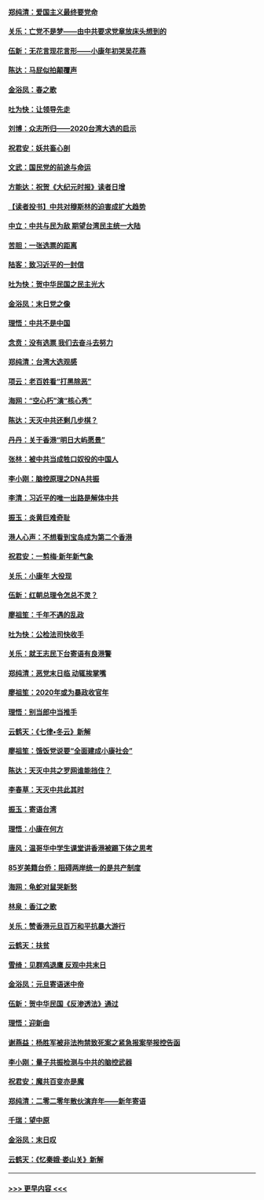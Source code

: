 #### [郑纯清：爱国主义最终要党命](../pages/nsc993/n11802197.md?t=01190044) 
#### [关乐：亡党不是梦——由中共要求党章放床头想到的](../pages/nsc993/n11802156.md?t=01190044) 
#### [伍新：无花言现花言形——小康年初哭吴花燕](../pages/nsc993/n11800044.md?t=01190044) 
#### [陈达：马屁似拍颠覆声](../pages/nsc993/n11800010.md?t=01190044) 
#### [金浴凤：春之歌](../pages/nsc993/n11797687.md?t=01190044) 
#### [吐为快：让领导先走](../pages/nsc993/n11797512.md?t=01190044) 
#### [刘博：众志所归——2020台湾大选的启示](../pages/nsc993/n11796878.md?t=01190044) 
#### [祝君安：妖共畜心剖](../pages/nsc993/n11794273.md?t=01190044) 
#### [文武：国民党的前途与命运](../pages/nsc993/n11794198.md?t=01190044) 
#### [方能达：祝贺《大纪元时报》读者日增](../pages/nsc993/n11793807.md?t=01190044) 
#### [【读者投书】中共对穆斯林的迫害成扩大趋势](../pages/nsc993/n11791371.md?t=01190044) 
#### [中立：中共与民为敌 期望台湾民主统一大陆](../pages/nsc993/n11790392.md?t=01190044) 
#### [苦胆：一张选票的距离](../pages/nsc993/n11788914.md?t=01190044) 
#### [陆客：致习近平的一封信](../pages/nsc993/n11788867.md?t=01190044) 
#### [吐为快：贺中华民国之民主光大](../pages/nsc993/n11788618.md?t=01190044) 
#### [金浴凤：末日党之像](../pages/nsc993/n11787475.md?t=01190044) 
#### [理悟：中共不是中国](../pages/nsc993/n11787463.md?t=01190044) 
#### [念贲：没有选票  我们去奋斗去努力](../pages/nsc993/n11787398.md?t=01190044) 
#### [郑纯清：台湾大选观感](../pages/nsc993/n11786210.md?t=01190044) 
#### [项云：老百姓看“打黑除恶”](../pages/nsc993/n11785398.md?t=01190044) 
#### [海网：“空心朽”演“核心秀”](../pages/nsc993/n11783874.md?t=01190044) 
#### [陈达：天灭中共还剩几步棋？](../pages/nsc993/n11783719.md?t=01190044) 
#### [丹丹：关于香港“明日大屿愿景”](../pages/nsc993/n11783273.md?t=01190044) 
#### [张林：被中共当成牲口奴役的中国人](../pages/nsc993/n11782397.md?t=01190044) 
#### [李小刚：脑控原理之DNA共振](../pages/nsc993/n11780962.md?t=01190044) 
#### [李清：习近平的唯一出路是解体中共](../pages/nsc993/n11780866.md?t=01190044) 
#### [振玉：炎黄巨难奇耻](../pages/nsc993/n11779632.md?t=01190044) 
#### [港人心声：不想看到宝岛成为第二个香港](../pages/nsc993/n11778817.md?t=01190044) 
#### [祝君安：一剪梅‧新年新气象](../pages/nsc993/n11776340.md?t=01190044) 
#### [关乐：小康年 大役现](../pages/nsc993/n11774213.md?t=01190044) 
#### [伍新：红朝总理令怎总不灵？](../pages/nsc993/n11770813.md?t=01190044) 
#### [廖祖笙：千年不遇的乱政](../pages/nsc993/n11770373.md?t=01190044) 
#### [吐为快：公检法司快收手](../pages/nsc993/n11770359.md?t=01190044) 
#### [关乐：就王志民下台寄语有良港警](../pages/nsc993/n11769903.md?t=01190044) 
#### [郑纯清：恶党末日临 动辄挨掌嘴](../pages/nsc993/n11769356.md?t=01190044) 
#### [廖祖笙：2020年或为暴政收官年](../pages/nsc993/n11768216.md?t=01190044) 
#### [理悟：别当郎中当推手](../pages/nsc993/n11768243.md?t=01190044) 
#### [云鹤天：《七律▪冬云》新解](../pages/nsc993/n11768204.md?t=01190044) 
#### [廖祖笙：饿饭党说要“全面建成小康社会”](../pages/nsc993/n11767482.md?t=01190044) 
#### [陈达：天灭中共之罗网谁能挡住？](../pages/nsc993/n11767465.md?t=01190044) 
#### [李春草：天灭中共此其时](../pages/nsc993/n11767452.md?t=01190044) 
#### [振玉：寄语台湾](../pages/nsc993/n11767432.md?t=01190044) 
#### [理悟：小康在何方](../pages/nsc993/n11767394.md?t=01190044) 
#### [唐风：温哥华中学生课堂讲香港被踢下体之思考](../pages/nsc993/n11766848.md?t=01190044) 
#### [85岁美籍台侨：阻碍两岸统一的是共产制度](../pages/nsc993/n11765043.md?t=01190044) 
#### [海网：龟蛇对鼠哭新愁](../pages/nsc993/n11764895.md?t=01190044) 
#### [林泉：香江之歌](../pages/nsc993/n11764415.md?t=01190044) 
#### [关乐：赞香港元旦百万和平抗暴大游行](../pages/nsc993/n11764382.md?t=01190044) 
#### [云鹤天：扶贫](../pages/nsc993/n11764245.md?t=01190044) 
#### [雪绮：见群鸡退鹰  反观中共末日](../pages/nsc993/n11762112.md?t=01190044) 
#### [金浴凤：元旦寄语迷中帝](../pages/nsc993/n11761788.md?t=01190044) 
#### [伍新：贺中华民国《反渗透法》通过](../pages/nsc993/n11761994.md?t=01190044) 
#### [理悟：迎新曲](../pages/nsc993/n11761152.md?t=01190044) 
#### [谢燕益：杨胜军被非法拘禁致死案之紧急报案举报控告函](../pages/nsc993/n11756134.md?t=01190044) 
#### [李小刚：量子共振检测与中共的脑控武器](../pages/nsc993/n11754518.md?t=01190044) 
#### [祝君安：魔共百变亦是魔](../pages/nsc993/n11754469.md?t=01190044) 
#### [郑纯清：二零二零年散伙演弃年——新年寄语](../pages/nsc993/n11754195.md?t=01190044) 
#### [千瑞：望中原](../pages/nsc993/n11754159.md?t=01190044) 
#### [金浴凤：末日叹](../pages/nsc993/n11752359.md?t=01190044) 
#### [云鹤天：《忆秦娥‧娄山关》新解](../pages/nsc993/n11752348.md?t=01190044) 

----
#### [ >>> 更早内容 <<< ](../indexes/nsc993-earlier.md)
